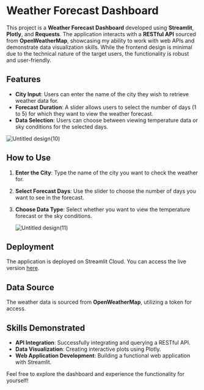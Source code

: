 # Weather Forecast Dashboard

This project is a **Weather Forecast Dashboard** developed using **Streamlit**, **Plotly**, and **Requests**. The application interacts with a **RESTful API** sourced from **OpenWeatherMap**, showcasing my ability to work with web APIs and demonstrate data visualization skills. While the frontend design is minimal due to the technical nature of the target users, the functionality is robust and user-friendly.

## Features
- **City Input**: Users can enter the name of the city they wish to retrieve weather data for.
- **Forecast Duration**: A slider allows users to select the number of days (1 to 5) for which they want to view the weather forecast.
- **Data Selection**: Users can choose between viewing temperature data or sky conditions for the selected days.

![Untitled design(10)](https://github.com/user-attachments/assets/c0de3b37-a81b-4548-b679-c60ceea4e8b8)

## How to Use
1. **Enter the City**: Type the name of the city you want to check the weather for.
2. **Select Forecast Days**: Use the slider to choose the number of days you want to see in the forecast.
3. **Choose Data Type**: Select whether you want to view the temperature forecast or the sky conditions.

   ![Untitled design(11)](https://github.com/user-attachments/assets/e1856a62-8497-4568-9ed9-654d7daf3117)

## Deployment
The application is deployed on Streamlit Cloud. You can access the live version [here](https://arianesouza-weather-api.streamlit.app/).

## Data Source
The weather data is sourced from **OpenWeatherMap**, utilizing a token for access. 

## Skills Demonstrated
- **API Integration**: Successfully integrating and querying a RESTful API.
- **Data Visualization**: Creating interactive plots using Plotly.
- **Web Application Development**: Building a functional web application with Streamlit.

Feel free to explore the dashboard and experience the functionality for yourself!

